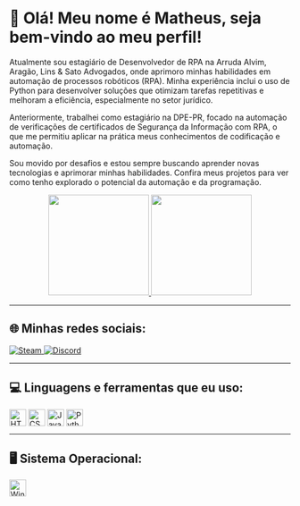 # 👋 Olá! Meu nome é Matheus, seja bem-vindo ao meu perfil!

Atualmente sou estagiário de Desenvolvedor de RPA na Arruda Alvim, Aragão, Lins & Sato Advogados, onde aprimoro minhas habilidades em automação de processos robóticos (RPA). Minha experiência inclui o uso de Python para desenvolver soluções que otimizam tarefas repetitivas e melhoram a eficiência, especialmente no setor jurídico.

Anteriormente, trabalhei como estagiário na DPE-PR, focado na automação de verificações de certificados de Segurança da Informação com RPA, o que me permitiu aplicar na prática meus conhecimentos de codificação e automação.

Sou movido por desafios e estou sempre buscando aprender novas tecnologias e aprimorar minhas habilidades. Confira meus projetos para ver como tenho explorado o potencial da automação e da programação.

<div align="center">
  <a href="https://github.com/Matheyck">
    <img height="180em" src="https://github-readme-stats.vercel.app/api?username=Matheyck&show_icons=true&theme=blue-green&include_all_commits=true&count_private=true"/>
    <img height="180em" src="https://github-readme-stats.vercel.app/api/top-langs/?username=Matheyck&layout=compact&langs_count=7&theme=blue-green"/>
  </a>
</div>

---

## 🌐 Minhas redes sociais:
<div align="left">
  <a href="https://steamcommunity.com/id/frangotv">
    <img src="https://img.shields.io/badge/Steam-000000?style=for-the-badge&logo=steam&logoColor=white" alt="Steam"/>
  </a>
  <a href="#">
    <img src="https://img.shields.io/badge/Discord-7289DA?style=for-the-badge&logo=discord&logoColor=white" alt="Discord"/>
  </a>
</div>

---

## 💻 Linguagens e ferramentas que eu uso:
<div style="display: inline_block">
  <img align="center" alt="HTML5" height="30" src="https://img.shields.io/badge/HTML5-E34F26?style=for-the-badge&logo=html5&logoColor=white"/>
  <img align="center" alt="CSS3" height="30" src="https://img.shields.io/badge/CSS3-1572B6?style=for-the-badge&logo=css3&logoColor=white"/>
  <img align="center" alt="JavaScript" height="30" src="https://img.shields.io/badge/JavaScript-F7DF1E?style=for-the-badge&logo=javascript&logoColor=black"/>
  <img align="center" alt="Python" height="30" src="https://img.shields.io/badge/Python-3776AB?style=for-the-badge&logo=python&logoColor=white"/>
</div>

---

## 🖥️ Sistema Operacional:
<div>
  <img alt="Windows" height="30" src="https://img.shields.io/badge/Windows-0078D6?style=for-the-badge&logo=windows&logoColor=white"/>
</div>
